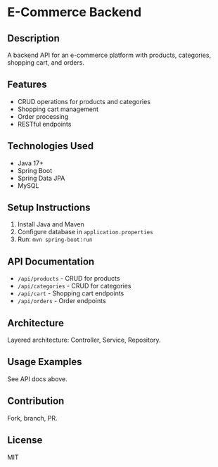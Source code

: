 # E-Commerce Backend

## Description
A backend API for an e-commerce platform with products, categories, shopping cart, and orders.

## Features
- CRUD operations for products and categories
- Shopping cart management
- Order processing
- RESTful endpoints

## Technologies Used
- Java 17+
- Spring Boot
- Spring Data JPA
- MySQL

## Setup Instructions
1. Install Java and Maven
2. Configure database in `application.properties`
3. Run: `mvn spring-boot:run`

## API Documentation
- `/api/products` - CRUD for products
- `/api/categories` - CRUD for categories
- `/api/cart` - Shopping cart endpoints
- `/api/orders` - Order endpoints

## Architecture
Layered architecture: Controller, Service, Repository.

## Usage Examples
See API docs above.

## Contribution
Fork, branch, PR.

## License
MIT
